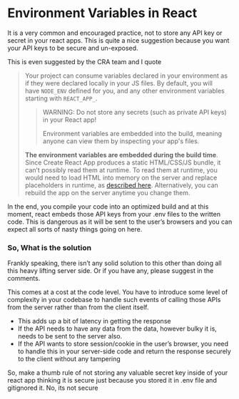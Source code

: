 # Environment Variables in React

It is a very common and encouraged practice, not to store any API key or secret in your react apps. This is quite a nice suggestion because you want your API keys to be secure and un-exposed.

This is even suggested by the CRA team and I quote

> Your project can consume variables declared in your environment as if they were declared locally in your JS files. By default, you will have `NODE_ENV` defined for you, and any other environment variables starting with `REACT_APP_`.
>
> > WARNING: Do not store any secrets (such as private API keys) in your React app!
> >
> > Environment variables are embedded into the build, meaning anyone can view them by inspecting your app's files.
>
> **The environment variables are embedded during the build time**. Since Create React App produces a static HTML/CSS/JS bundle, it can’t possibly read them at runtime. To read them at runtime, you would need to load HTML into memory on the server and replace placeholders in runtime, as [described here](https://create-react-app.dev/docs/title-and-meta-tags#injecting-data-from-the-server-into-the-page). Alternatively, you can rebuild the app on the server anytime you change them.

In the end, you compile your code into an optimized build and at this moment, react embeds those API keys from your .env files to the written code. This is dangerous as it will be sent to the user’s browsers and you can expect all sorts of nasty things going on here.

### So, What is the solution

Frankly speaking, there isn’t any solid solution to this other than doing all this heavy lifting server side. Or if you have any, please suggest in the comments.

This comes at a cost at the code level. You have to introduce some level of complexity in your codebase to handle such events of calling those APIs from the server rather than from the client itself.

- This adds up a bit of latency in getting the response
- If the API needs to have any data from the data, however bulky it is, needs to be sent to the server also.
- If the API wants to store session/cookie in the user’s browser, you need to handle this in your server-side code and return the response securely to the client without any tampering

So, make a thumb rule of not storing any valuable secret key inside of your react app thinking it is secure just because you stored it in .env file and gitignored it. No, its not secure
